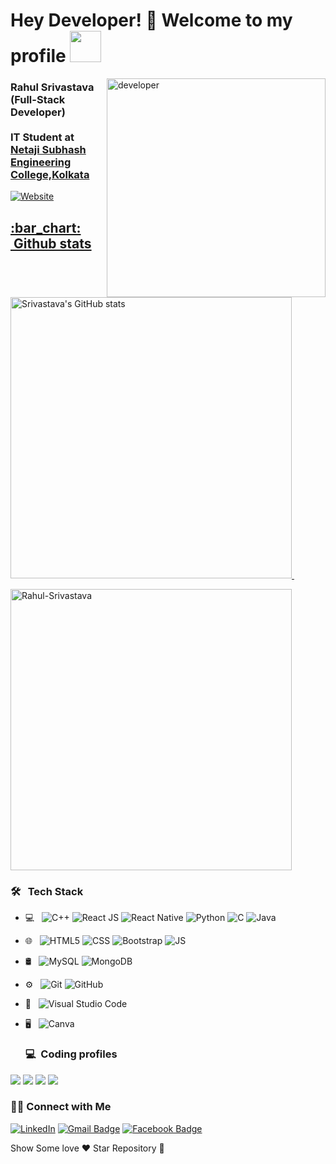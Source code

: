 ### <h1>Hey Developer! 👋 Welcome to my profile <img src="https://pa1.narvii.com/6589/11c263db9cfa152143ba291fb4ad95491b2248ab_hq.gif" width="50"> </h1>

<img width="350" align="right" alt="developer" src="https://www.venuexplorer.com.sg/uploads/Working%20in%20progresss.gif"/>


<h3><b>Rahul Srivastava (Full-Stack Developer) </b><br/><br/>
IT Student at <a href="https://www.nsec.ac.in/">Netaji Subhash Engineering College,Kolkata</a></h3>

<a href="https://rahulsrivastava-portfolio.netlify.app/" target="_blank"><img alt="Website" src="https://img.shields.io/badge/Website-https://rahulsrivastava-portfolio.netlify.app/-red?style=flat&logo=google-chrome">
  
  <h2 align="">:bar_chart: &nbsp;Github stats </h2>
  <a href="https://rahulsrivastava-portfolio.netlify.app/">
 <img align="" src="https://github-readme-stats.vercel.app/api?username=rahulsrivastava1&show_icons=true&theme=contrast_height=27" width="450" alt="Srivastava's GitHub stats"/>
</a>
  &nbsp;
  &nbsp;
  <br/>
  <p align=""><img align="center" width="450" src="https://github-readme-streak-stats.herokuapp.com/?user=rahulsrivastava1&theme=contrast" alt="Rahul-Srivastava" /></p>

  <h3> 🛠 &nbsp; Tech Stack</h3>

- 💻 &nbsp;
  ![C++](https://img.shields.io/badge/-C++-333333?style=flat&logo=C%2B%2B&logoColor=00599C)
  ![React JS](https://img.shields.io/badge/-ReactJS-333333?style=flat&logo=React)
  ![React Native](https://img.shields.io/badge/-ReactNative-333333?style=flat&logo=React)
  ![Python](https://img.shields.io/badge/-Python-333333?style=flat&logo=python)
  ![C](https://img.shields.io/badge/-C-333333?style=flag&logo=C)
  ![Java](https://img.shields.io/badge/-Java-333333?style=flag&logo=Java)
- 🌐 &nbsp;
  ![HTML5](https://img.shields.io/badge/-HTML5-333333?style=flat&logo=HTML5)
  ![CSS](https://img.shields.io/badge/-CSS-333333?style=flat&logo=CSS3&logoColor=1572B6)
  ![Bootstrap](https://img.shields.io/badge/-Bootstrap-333333?style=flat&logo=bootstrap&logoColor=563D7C)
  ![JS](https://img.shields.io/badge/-JS-333333?style=flat&logo=CSS3&logoColor=1572B6)
-  🛢 &nbsp;
  ![MySQL](https://img.shields.io/badge/-MySQL-333333?style=flat&logo=mysql)
  ![MongoDB](http://img.shields.io/badge/-MongoDB-333333?style=flat&logo=mongodb)
- ⚙️ &nbsp;
  ![Git](https://img.shields.io/badge/-Git-333333?style=flat&logo=git)
  ![GitHub](https://img.shields.io/badge/-GitHub-333333?style=flat&logo=github)
- 🔧 &nbsp;
  ![Visual Studio Code](https://img.shields.io/badge/-Visual%20Studio%20Code-333333?style=flat&logo=visual-studio-code&logoColor=007ACC)
- 🖥 &nbsp;
  ![Canva](https://img.shields.io/badge/-Canva-333333?style=flat&logo=canva)
  
  <h3> 💻 &nbsp;Coding profiles </h3>

[![](https://img.shields.io/badge/HackerRank-srivastavar433-red)](https://www.hackerrank.com/srivastavar433)
[![](https://img.shields.io/badge/Codechef-rahulsrivasta1-yellow)](https://www.codechef.com/users/rahulsrivasta1)
[![](https://img.shields.io/badge/GeeksForGeeks-srivastavar433-purple)](https://auth.geeksforgeeks.org/user/srivastavar433/profile)
[![](https://img.shields.io/badge/LeetCode-rahulsrivastava1-blue)](https://leetcode.com/rahulsrivastava1/)


<h3> 🤝🏻 Connect with Me </h3>
  
<a href="https://www.linkedin.com/in/rahul-srivastava-882180191/" target="_blank"><img src="https://img.shields.io/badge/LinkedIn-%230077B5.svg?&style=flat-square&logo=linkedin&logoColor=white" alt="LinkedIn"></a>
[![Gmail Badge](https://img.shields.io/badge/-Gmail-c14438?style=flat-square&logo=Gmail&logoColor=white&link=mailto:srivastavar433@gmail.com)](mailto:srivastavar433@gmail.com)
[![Facebook Badge](https://img.shields.io/badge/-Facebook-3b5998?style=flat-square&labelColor=3b5998&logo=facebook&logoColor=white&link=https://https://www.facebook.com/rahul.raja.srivastava)](https://www.facebook.com/rahul.raja.srivastava)
  
 Show Some love ❤️
 Star Repository 🌟
  
  
